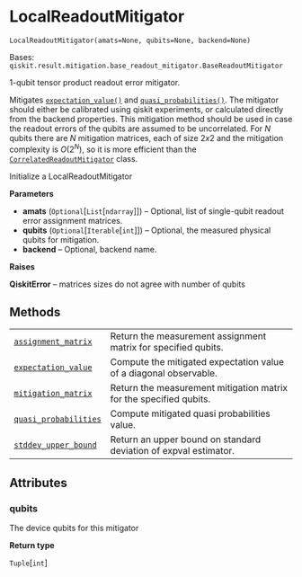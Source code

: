 # LocalReadoutMitigator

<span id="undefined" />

`LocalReadoutMitigator(amats=None, qubits=None, backend=None)`

Bases: `qiskit.result.mitigation.base_readout_mitigator.BaseReadoutMitigator`

1-qubit tensor product readout error mitigator.

Mitigates [`expectation_value()`](qiskit.result.LocalReadoutMitigator.expectation_value#qiskit.result.LocalReadoutMitigator.expectation_value "qiskit.result.LocalReadoutMitigator.expectation_value") and [`quasi_probabilities()`](qiskit.result.LocalReadoutMitigator.quasi_probabilities#qiskit.result.LocalReadoutMitigator.quasi_probabilities "qiskit.result.LocalReadoutMitigator.quasi_probabilities"). The mitigator should either be calibrated using qiskit experiments, or calculated directly from the backend properties. This mitigation method should be used in case the readout errors of the qubits are assumed to be uncorrelated. For *N* qubits there are *N* mitigation matrices, each of size $2 x 2$ and the mitigation complexity is $O(2^N)$, so it is more efficient than the [`CorrelatedReadoutMitigator`](qiskit.result.CorrelatedReadoutMitigator#qiskit.result.CorrelatedReadoutMitigator "qiskit.result.CorrelatedReadoutMitigator") class.

Initialize a LocalReadoutMitigator

**Parameters**

*   **amats** (`Optional`\[`List`\[`ndarray`]]) – Optional, list of single-qubit readout error assignment matrices.
*   **qubits** (`Optional`\[`Iterable`\[`int`]]) – Optional, the measured physical qubits for mitigation.
*   **backend** – Optional, backend name.

**Raises**

**QiskitError** – matrices sizes do not agree with number of qubits

## Methods

|                                                                                                                                                                                                    |                                                                    |
| -------------------------------------------------------------------------------------------------------------------------------------------------------------------------------------------------- | ------------------------------------------------------------------ |
| [`assignment_matrix`](qiskit.result.LocalReadoutMitigator.assignment_matrix#qiskit.result.LocalReadoutMitigator.assignment_matrix "qiskit.result.LocalReadoutMitigator.assignment_matrix")         | Return the measurement assignment matrix for specified qubits.     |
| [`expectation_value`](qiskit.result.LocalReadoutMitigator.expectation_value#qiskit.result.LocalReadoutMitigator.expectation_value "qiskit.result.LocalReadoutMitigator.expectation_value")         | Compute the mitigated expectation value of a diagonal observable.  |
| [`mitigation_matrix`](qiskit.result.LocalReadoutMitigator.mitigation_matrix#qiskit.result.LocalReadoutMitigator.mitigation_matrix "qiskit.result.LocalReadoutMitigator.mitigation_matrix")         | Return the measurement mitigation matrix for the specified qubits. |
| [`quasi_probabilities`](qiskit.result.LocalReadoutMitigator.quasi_probabilities#qiskit.result.LocalReadoutMitigator.quasi_probabilities "qiskit.result.LocalReadoutMitigator.quasi_probabilities") | Compute mitigated quasi probabilities value.                       |
| [`stddev_upper_bound`](qiskit.result.LocalReadoutMitigator.stddev_upper_bound#qiskit.result.LocalReadoutMitigator.stddev_upper_bound "qiskit.result.LocalReadoutMitigator.stddev_upper_bound")     | Return an upper bound on standard deviation of expval estimator.   |

## Attributes

<span id="undefined" />

### qubits

The device qubits for this mitigator

**Return type**

`Tuple`\[`int`]
